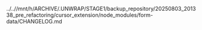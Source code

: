 ../..//mnt/h/ARCHIVE/.UNWRAP/STAGE1/backup_repository/20250803_201338_pre_refactoring/cursor_extension/node_modules/form-data/CHANGELOG.md
